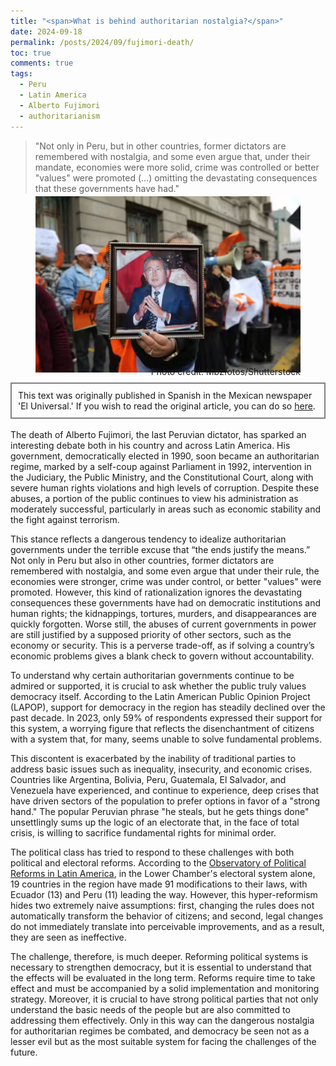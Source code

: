 ```yaml
---
title: "<span>What is behind authoritarian nostalgia?</span>"
date: 2024-09-18
permalink: /posts/2024/09/fujimori-death/
toc: true
comments: true
tags:
  - Peru
  - Latin America
  - Alberto Fujimori
  - authoritarianism
---
```

> "Not only in Peru, but in other countries, former dictators are remembered with nostalgia, and some even argue that, under their mandate, economies were more solid, crime was controlled or better "values" were promoted (...) omitting the devastating consequences that these governments have had."

<div style="text-align: center;">
  <figure style="display: inline-block; text-align: center; margin-top: -10px;">
    <img src="/images/fujimori-death.jpg" style="display: block;">
    <figcaption style="margin-top: -10px; text-align: right;">Photo credit: Mbzfotos/Shutterstock</figcaption>
  </figure>
</div>
<div style="border: 2px solid grey; padding: 10px; margin-top: -5px; margin-bottom: 0px;">
This text was originally published in Spanish in the Mexican newspaper 'El Universal.' If you wish to read the original article, you can do so <a href="https://www.eluniversal.com.mx/opinion/observatorio-de-reformas-politicas-en-america-latina/que-hay-detras-de-la-nostalgia-autoritaria/">here</a>.
</div>
<br>
The death of Alberto Fujimori, the last Peruvian dictator, has sparked an interesting debate both in his country and across Latin America. His government, democratically elected in 1990, soon became an authoritarian regime, marked by a self-coup against Parliament in 1992, intervention in the Judiciary, the Public Ministry, and the Constitutional Court, along with severe human rights violations and high levels of corruption. Despite these abuses, a portion of the public continues to view his administration as moderately successful, particularly in areas such as economic stability and the fight against terrorism.

This stance reflects a dangerous tendency to idealize authoritarian governments under the terrible excuse that “the ends justify the means.” Not only in Peru but also in other countries, former dictators are remembered with nostalgia, and some even argue that under their rule, the economies were stronger, crime was under control, or better "values" were promoted. However, this kind of rationalization ignores the devastating consequences these governments have had on democratic institutions and human rights; the kidnappings, tortures, murders, and disappearances are quickly forgotten. Worse still, the abuses of current governments in power are still justified by a supposed priority of other sectors, such as the economy or security. This is a perverse trade-off, as if solving a country’s economic problems gives a blank check to govern without accountability.

To understand why certain authoritarian governments continue to be admired or supported, it is crucial to ask whether the public truly values democracy itself. According to the Latin American Public Opinion Project (LAPOP), support for democracy in the region has steadily declined over the past decade. In 2023, only 59% of respondents expressed their support for this system, a worrying figure that reflects the disenchantment of citizens with a system that, for many, seems unable to solve fundamental problems.

This discontent is exacerbated by the inability of traditional parties to address basic issues such as inequality, insecurity, and economic crises. Countries like Argentina, Bolivia, Peru, Guatemala, El Salvador, and Venezuela have experienced, and continue to experience, deep crises that have driven sectors of the population to prefer options in favor of a "strong hand." The popular Peruvian phrase "he steals, but he gets things done" unsettlingly sums up the logic of an electorate that, in the face of total crisis, is willing to sacrifice fundamental rights for minimal order.

The political class has tried to respond to these challenges with both political and electoral reforms. According to the [Observatory of Political Reforms in Latin America](https://github.com/ReformasLATAM/Electoral-Systems-of-the-Lower-House-in-Latin-America-and-its-Reforms), in the Lower Chamber's electoral system alone, 19 countries in the region have made 91 modifications to their laws, with Ecuador (13) and Peru (11) leading the way. However, this hyper-reformism hides two extremely naive assumptions: first, changing the rules does not automatically transform the behavior of citizens; and second, legal changes do not immediately translate into perceivable improvements, and as a result, they are seen as ineffective.

The challenge, therefore, is much deeper. Reforming political systems is necessary to strengthen democracy, but it is essential to understand that the effects will be evaluated in the long term. Reforms require time to take effect and must be accompanied by a solid implementation and monitoring strategy. Moreover, it is crucial to have strong political parties that not only understand the basic needs of the people but are also committed to addressing them effectively. Only in this way can the dangerous nostalgia for authoritarian regimes be combated, and democracy be seen not as a lesser evil but as the most suitable system for facing the challenges of the future.